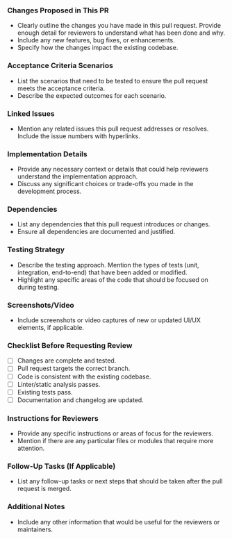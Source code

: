 ### Changes Proposed in This PR
- Clearly outline the changes you have made in this pull request. Provide enough detail for reviewers to understand what has been done and why.
- Include any new features, bug fixes, or enhancements.
- Specify how the changes impact the existing codebase.

### Acceptance Criteria Scenarios
- List the scenarios that need to be tested to ensure the pull request meets the acceptance criteria.
- Describe the expected outcomes for each scenario.

### Linked Issues
- Mention any related issues this pull request addresses or resolves. Include the issue numbers with hyperlinks.

### Implementation Details
- Provide any necessary context or details that could help reviewers understand the implementation approach.
- Discuss any significant choices or trade-offs you made in the development process.

### Dependencies
- List any dependencies that this pull request introduces or changes.
- Ensure all dependencies are documented and justified.

### Testing Strategy
- Describe the testing approach. Mention the types of tests (unit, integration, end-to-end) that have been added or modified.
- Highlight any specific areas of the code that should be focused on during testing.

### Screenshots/Video
- Include screenshots or video captures of new or updated UI/UX elements, if applicable.

### Checklist Before Requesting Review
- [ ] Changes are complete and tested.
- [ ] Pull request targets the correct branch.
- [ ] Code is consistent with the existing codebase.
- [ ] Linter/static analysis passes.
- [ ] Existing tests pass.
- [ ] Documentation and changelog are updated.

### Instructions for Reviewers
- Provide any specific instructions or areas of focus for the reviewers.
- Mention if there are any particular files or modules that require more attention.

### Follow-Up Tasks (If Applicable)
- List any follow-up tasks or next steps that should be taken after the pull request is merged.

### Additional Notes
- Include any other information that would be useful for the reviewers or maintainers.
